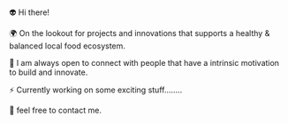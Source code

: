 👽 Hi there!

🌍 On the lookout for projects and innovations that supports a healthy & balanced local food ecosystem.

💚 I am always open to connect with people that have a intrinsic motivation to build and innovate.

⚡ Currently working on some exciting stuff........

💬 feel free to contact me.
